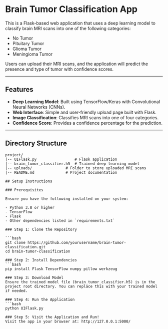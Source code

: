 # Brain Tumor Classification App

This is a Flask-based web application that uses a deep learning model to classify brain MRI scans into one of the following categories:
- No Tumor
- Pituitary Tumor
- Glioma Tumor
- Meningioma Tumor

Users can upload their MRI scans, and the application will predict the presence and type of tumor with confidence scores.

---

## Features

- **Deep Learning Model**: Built using TensorFlow/Keras with Convolutional Neural Networks (CNNs).
- **Web Interface**: Simple and user-friendly upload page built with Flask.
- **Image Classification**: Classifies MRI scans into one of four categories.
- **Confidence Score**: Provides a confidence percentage for the prediction.

---

## Directory Structure

```plaintext
project/
|-- UIFlask.py                 # Flask application
|-- brain_tumor_classifier.h5  # Trained deep learning model
|-- uploads/               # Folder to store uploaded MRI scans
|-- README.md              # Project documentation

## Setup Instructions

### Prerequisites

Ensure you have the following installed on your system:

- Python 3.8 or higher
- TensorFlow
- Flask
- Other dependencies listed in `requirements.txt`

### Step 1: Clone the Repository

```bash
git clone https://github.com/yourusername/brain-tumor-classification.git
cd brain-tumor-classification

### Step 2: Install Dependencies
```bash
pip install Flask TensorFlow numpy pillow werkzeug

### Step 3: Download Model
Ensure the trained model file (brain_tumor_classifier.h5) is in the project root directory. You can replace this with your trained model if needed.

### Step 4: Run the Application
```bash
python UIFlask.py

### Step 5: Visit the Application and Run!
Visit the app in your browser at: http://127.0.0.1:5000/





